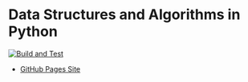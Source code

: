 # Data Structures and Algorithms in Python
[![Build and Test](https://github.com/bhanutejags/python-dsa/actions/workflows/ci.yml/badge.svg)](https://github.com/bhanutejags/python-dsa/actions/workflows/ci.yml)
* [GitHub Pages Site](https://bhanutejags.github.io/python-dsa/)
